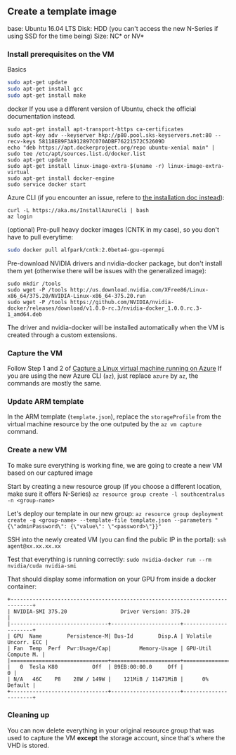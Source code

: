 ## Create a template image
base: Ubuntu 16.04 LTS
Disk: HDD (you can't access the new N-Series if using SSD for the time being)
Size: NC* or NV*

### Install prerequisites on the VM

Basics
```bash
sudo apt-get update
sudo apt-get install gcc
sudo apt-get install make
``` 

docker
If you use a different version of Ubuntu, check the official documentation instead.
```
sudo apt-get install apt-transport-https ca-certificates
sudo apt-key adv --keyserver hkp://p80.pool.sks-keyservers.net:80 --recv-keys 58118E89F3A912897C070ADBF76221572C52609D
echo "deb https://apt.dockerproject.org/repo ubuntu-xenial main" | sudo tee /etc/apt/sources.list.d/docker.list
sudo apt-get update
sudo apt-get install linux-image-extra-$(uname -r) linux-image-extra-virtual
sudo apt-get install docker-engine
sudo service docker start
```

Azure CLI (if you encounter an issue, refere to [the installation doc instead](https://github.com/NVIDIA/nvidia-docker#quick-start)):
```
curl -L https://aka.ms/InstallAzureCli | bash
az login
```

(optional) Pre-pull heavy docker images (CNTK in my case), so you don't have to pull everytime:
```bash
sudo docker pull alfpark/cntk:2.0beta4-gpu-openmpi
```

Pre-download NVIDIA drivers and nvidia-docker package, but don't install them yet (otherwise there will be issues with the generalized image):
```
sudo mkdir /tools
sudo wget -P /tools http://us.download.nvidia.com/XFree86/Linux-x86_64/375.20/NVIDIA-Linux-x86_64-375.20.run
sudo wget -P /tools https://github.com/NVIDIA/nvidia-docker/releases/download/v1.0.0-rc.3/nvidia-docker_1.0.0.rc.3-1_amd64.deb
```

The driver and nvidia-docker will be installed automatically when the VM is created through a custom extensions.

### Capture the VM

Follow Step 1 and 2 of [Capture a Linux virtual machine running on Azure](https://docs.microsoft.com/en-us/azure/virtual-machines/virtual-machines-linux-capture-image?toc=%2fazure%2fvirtual-machines%2flinux%2ftoc.json)
If you are using the new Azure CLI (`az`), just replace `azure` by `az`, the commands are mostly the same.

### Update ARM template

In the ARM template (`template.json`), replace the `storageProfile` from the virtual machine resource by the one outputed by the `az vm capture` command.


### Create a new VM

To make sure everything is working fine, we are going to create a new VM based on our captured image

Start by creating a new resource group (if you choose a different location, make sure it offers N-Series)
`az resource group create -l southcentralus -n <group-name>`

Let's deploy our template in our new group:
`az resource group deployment create -g <group-name> --template-file template.json --parameters "{\"adminPassword\": {\"value\": \"<password>\"}}"`

SSH into the newly created VM (you can find the public IP in the portal):
`ssh agent@xx.xx.xx.xx`

Test that everything is running correctly:
`sudo nvidia-docker run --rm nvidia/cuda nvidia-smi`

That should display some information on your GPU from inside a docker container:
```
+-----------------------------------------------------------------------------+
| NVIDIA-SMI 375.20                 Driver Version: 375.20                    |
|-------------------------------+----------------------+----------------------+
| GPU  Name        Persistence-M| Bus-Id        Disp.A | Volatile Uncorr. ECC |
| Fan  Temp  Perf  Pwr:Usage/Cap|         Memory-Usage | GPU-Util  Compute M. |
|===============================+======================+======================|
|   0  Tesla K80           Off  | B9EB:00:00.0     Off |                    0 |
| N/A   46C    P8    28W / 149W |    121MiB / 11471MiB |      0%      Default |
+-------------------------------+----------------------+----------------------+
```


### Cleaning up
You can now delete everything in your original resource group that was used to capture the VM **except** the storage account, since that's where the VHD is stored.
